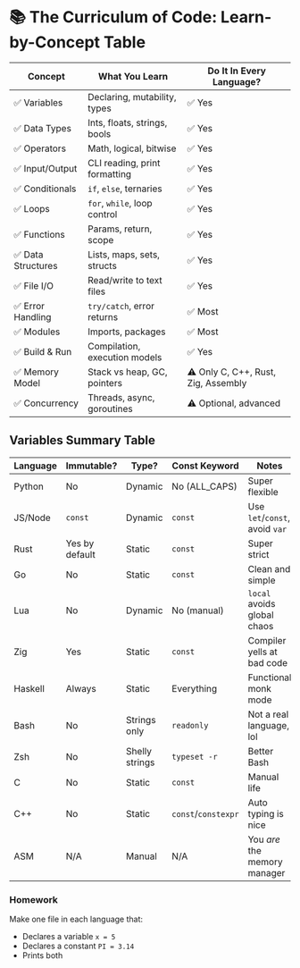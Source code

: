# 📚 The Curriculum of Code: Learn-by-Concept Table

| Concept           | What You Learn                | Do It In Every Language?            |
| ----------------- | ----------------------------- | ----------------------------------- |
| ✅ Variables       | Declaring, mutability, types  | ✅ Yes                               |
| ✅ Data Types      | Ints, floats, strings, bools  | ✅ Yes                               |
| ✅ Operators       | Math, logical, bitwise        | ✅ Yes                               |
| ✅ Input/Output    | CLI reading, print formatting | ✅ Yes                               |
| ✅ Conditionals    | `if`, `else`, ternaries       | ✅ Yes                               |
| ✅ Loops           | `for`, `while`, loop control  | ✅ Yes                               |
| ✅ Functions       | Params, return, scope         | ✅ Yes                               |
| ✅ Data Structures | Lists, maps, sets, structs    | ✅ Yes                               |
| ✅ File I/O        | Read/write to text files      | ✅ Yes                               |
| ✅ Error Handling  | `try/catch`, error returns    | ✅ Most                              |
| ✅ Modules         | Imports, packages             | ✅ Most                              |
| ✅ Build & Run     | Compilation, execution models | ✅ Yes                               |
| ✅ Memory Model    | Stack vs heap, GC, pointers   | ⚠️ Only C, C++, Rust, Zig, Assembly |
| ✅ Concurrency     | Threads, async, goroutines    | ⚠️ Optional, advanced               |

## Variables Summary Table
| Language | Immutable?     | Type?          | Const Keyword       | Notes                          |
| -------- | -------------- | -------------- | ------------------- | ------------------------------ |
| Python   | No             | Dynamic        | No (ALL\_CAPS)      | Super flexible                 |
| JS/Node  | `const`        | Dynamic        | `const`             | Use `let`/`const`, avoid `var` |
| Rust     | Yes by default | Static         | `const`             | Super strict                   |
| Go       | No             | Static         | `const`             | Clean and simple               |
| Lua      | No             | Dynamic        | No (manual)         | `local` avoids global chaos    |
| Zig      | Yes            | Static         | `const`             | Compiler yells at bad code     |
| Haskell  | Always         | Static         | Everything          | Functional monk mode           |
| Bash     | No             | Strings only   | `readonly`          | Not a real language, lol       |
| Zsh      | No             | Shelly strings | `typeset -r`        | Better Bash                    |
| C        | No             | Static         | `const`             | Manual life                    |
| C++      | No             | Static         | `const`/`constexpr` | Auto typing is nice            |
| ASM      | N/A            | Manual         | N/A                 | You *are* the memory manager   |

### Homework
Make one file in each language that:
- Declares a variable `x = 5`
- Declares a constant `PI = 3.14`
- Prints both
